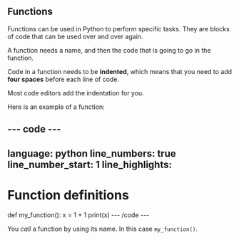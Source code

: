 <h2 class="c-project-heading--explainer">Functions</h2>

Functions can be used in Python to perform specific tasks. They are blocks of code that can be used over and over again.

A function needs a name, and then the code that is going to go in the function.

Code in a function needs to be **indented**, which means that you need to add **four spaces** before each line of code.

Most code editors add the indentation for you.

Here is an example of a function:

--- code ---
---
language: python
line_numbers: true
line_number_start: 1
line_highlights:
---
# Function definitions
def my_function():
    x = 1 + 1
    print(x)
--- /code ---

You *call* a function by using its name. In this case `my_function()`.
